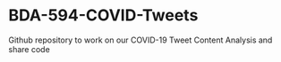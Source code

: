 # BDA-594-COVID-Tweets
Github repository to work on our COVID-19 Tweet Content Analysis and share code 
